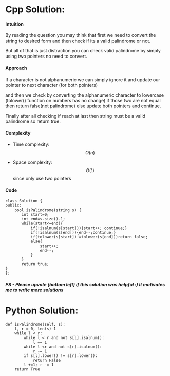 # Cpp Solution:
#### Intuition
By reading the question you may think that first we need to convert the string to desired form and then check if its a valid palindrome or not.

But all of that is just distraction you can check valid palindrome by simply using two pointers no need to convert.

<!-- Describe your first thoughts on how to solve this problem. -->

#### Approach

If a character is not alphanumeric we can simply ignore it and update our pointer to next character (for both pointers)

and then we check by converting the alphanumeric character to lowercase (tolower() function on numbers has no change)
if those two are not equal then return false(not palindrome)
else update both pointers and continue.

Finally after all checking if reach at last then string must be a valid palindrome so return true.
<!-- Describe your approach to solving the problem. -->

#### Complexity
- Time complexity:$$O(n)$$
<!-- Add your time complexity here, e.g. $$O(n)$$ -->

- Space complexity:$$O(1)$$ since only use two pointers
<!-- Add your space complexity here, e.g. $$O(n)$$ -->

#### Code
```
class Solution {
public:
    bool isPalindrome(string s) {
       int start=0;
       int end=s.size()-1;
       while(start<=end){
           if(!isalnum(s[start])){start++; continue;}
           if(!isalnum(s[end])){end--;continue;}
           if(tolower(s[start])!=tolower(s[end]))return false;
           else{
               start++;
               end--;
           }
       }
       return true;
}
};
```
##### PS - Please upvote (bottom left) if this solution was helpful :) It motivates me to write more solutions



# Python Solution:
        
    def isPalindrome(self, s):
        l, r = 0, len(s)-1
        while l < r:
            while l < r and not s[l].isalnum():
                l += 1
            while l <r and not s[r].isalnum():
                r -= 1
            if s[l].lower() != s[r].lower():
                return False
            l +=1; r -= 1
        return True